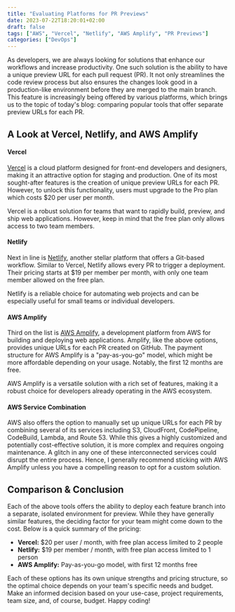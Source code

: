 ```yaml
---
title: "Evaluating Platforms for PR Previews"
date: 2023-07-22T18:20:01+02:00
draft: false
tags: ["AWS", "Vercel", "Netlify", "AWS Amplify", "PR Previews"]
categories: ["DevOps"]
---
```


As developers, we are always looking for solutions that enhance our workflows and increase productivity. One such solution is the ability to have a unique preview URL for each pull request (PR). It not only streamlines the code review process but also ensures the changes look good in a production-like environment before they are merged to the main branch. This feature is increasingly being offered by various platforms, which brings us to the topic of today's blog: comparing popular tools that offer separate preview URLs for each PR.

<!--more-->

##  A Look at Vercel, Netlify, and AWS Amplify

#### Vercel

[Vercel](https://vercel.com/pricing) is a cloud platform designed for front-end developers and designers, making it an attractive option for staging and production. One of its most sought-after features is the creation of unique preview URLs for each PR. However, to unlock this functionality, users must upgrade to the Pro plan which costs $20 per user per month. 

Vercel is a robust solution for teams that want to rapidly build, preview, and ship web applications. However, keep in mind that the free plan only allows access to two team members.

#### Netlify

Next in line is [Netlify](https://www.netlify.com/pricing/), another stellar platform that offers a Git-based workflow. Similar to Vercel, Netlify allows every PR to trigger a deployment. Their pricing starts at $19 per member per month, with only one team member allowed on the free plan. 

Netlify is a reliable choice for automating web projects and can be especially useful for small teams or individual developers.

#### AWS Amplify

Third on the list is [AWS Amplify](https://aws.amazon.com/amplify/pricing/), a development platform from AWS for building and deploying web applications. Amplify, like the above options, provides unique URLs for each PR created on GitHub. The payment structure for AWS Amplify is a "pay-as-you-go" model, which might be more affordable depending on your usage. Notably, the first 12 months are free.

AWS Amplify is a versatile solution with a rich set of features, making it a robust choice for developers already operating in the AWS ecosystem.

#### AWS Service Combination

AWS also offers the option to manually set up unique URLs for each PR by combining several of its services including S3, CloudFront, CodePipeline, CodeBuild, Lambda, and Route 53. While this gives a highly customized and potentially cost-effective solution, it is more complex and requires ongoing maintenance. A glitch in any one of these interconnected services could disrupt the entire process. Hence, I generally recommend sticking with AWS Amplify unless you have a compelling reason to opt for a custom solution.

## Comparison & Conclusion

Each of the above tools offers the ability to deploy each feature branch into a separate, isolated environment for preview. While they have generally similar features, the deciding factor for your team might come down to the cost. Below is a quick summary of the pricing:

- **Vercel:** $20 per user / month, with free plan access limited to 2 people
- **Netlify:** $19 per member / month, with free plan access limited to 1 person
- **AWS Amplify:** Pay-as-you-go model, with first 12 months free

Each of these options has its own unique strengths and pricing structure, so the optimal choice depends on your team's specific needs and budget. Make an informed decision based on your use-case, project requirements, team size, and, of course, budget. Happy coding!

